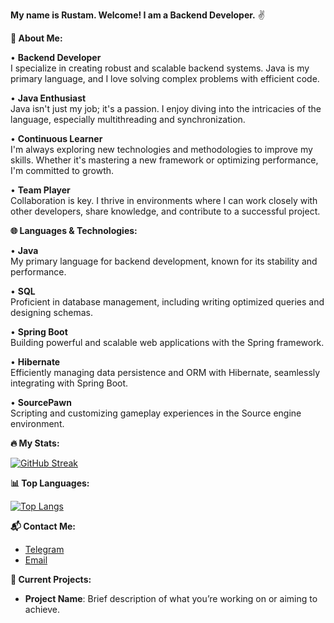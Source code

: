 **My name is Rustam. Welcome! I am a Backend Developer.** ✌️

**📝 About Me:**

• **Backend Developer**  
  I specialize in creating robust and scalable backend systems. Java is my primary language, and I love solving complex problems with efficient code.

• **Java Enthusiast**  
  Java isn't just my job; it's a passion. I enjoy diving into the intricacies of the language, especially multithreading and synchronization.

• **Continuous Learner**  
  I'm always exploring new technologies and methodologies to improve my skills. Whether it's mastering a new framework or optimizing performance, I'm committed to growth.

• **Team Player**  
  Collaboration is key. I thrive in environments where I can work closely with other developers, share knowledge, and contribute to a successful project.

**🌐 Languages & Technologies:**

• **Java**  
  My primary language for backend development, known for its stability and performance.

• **SQL**  
  Proficient in database management, including writing optimized queries and designing schemas.

• **Spring Boot**  
  Building powerful and scalable web applications with the Spring framework.

• **Hibernate**  
  Efficiently managing data persistence and ORM with Hibernate, seamlessly integrating with Spring Boot.

• **SourcePawn**  
  Scripting and customizing gameplay experiences in the Source engine environment.

**🔥 My Stats:**

[![GitHub Streak](http://github-readme-streak-stats.herokuapp.com?user=dev-suleymanov)](https://git.io/streak-stats)

**📊 Top Languages:**

[![Top Langs](https://github-readme-stats.vercel.app/api/top-langs/?username=dev-suleymanov)](https://github.com/anuraghazra/github-readme-stats)

**📬 Contact Me:**

- [Telegram](https://t.me/devsuleymanov)
- [Email](mailto:dev.suleymanov@gmail.com?subject=Hello%20Rustam&body=I%20would%20like%20to%20discuss...)

**🚀 Current Projects:**

- **Project Name**: Brief description of what you’re working on or aiming to achieve.
